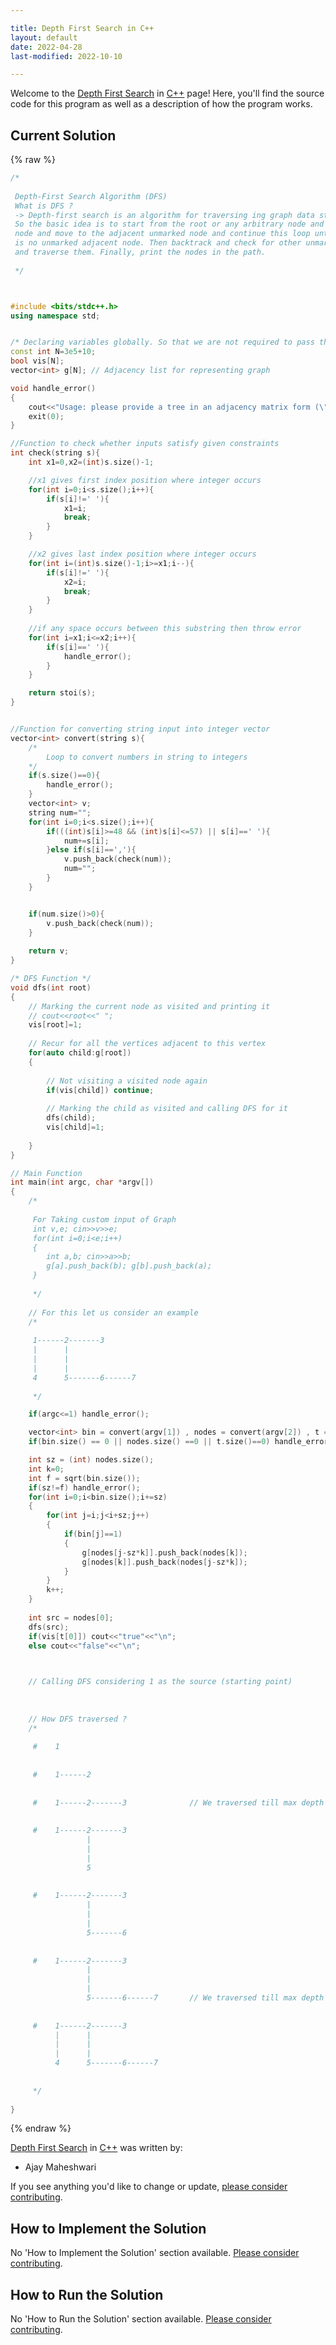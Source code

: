 ```yaml
---

title: Depth First Search in C++
layout: default
date: 2022-04-28
last-modified: 2022-10-10

---
```


Welcome to the [Depth First Search](https://sampleprograms.io/projects/depth-first-search) in [C++](https://sampleprograms.io/languages/c-plus-plus) page! Here, you'll find the source code for this program as well as a description of how the program works.

## Current Solution

{% raw %}

```c++
/*
 
 Depth-First Search Algorithm (DFS)
 What is DFS ?
 -> Depth-first search is an algorithm for traversing ing graph data structure.
 So the basic idea is to start from the root or any arbitrary node and mark the
 node and move to the adjacent unmarked node and continue this loop until there
 is no unmarked adjacent node. Then backtrack and check for other unmarked nodes
 and traverse them. Finally, print the nodes in the path.
 
 */



#include <bits/stdc++.h>
using namespace std;


/* Declaring variables globally. So that we are not required to pass them in functions as parameters */
const int N=3e5+10;
bool vis[N];
vector<int> g[N]; // Adjacency list for representing graph

void handle_error()
{
    cout<<"Usage: please provide a tree in an adjacency matrix form (\"0, 1, 1, 0, 0, 1, 0, 0, 0, 0, 1, 0, 0, 1, 1, 0, 0, 1, 0, 0, 0, 0, 1, 0, 0\") together with a list of vertex values (\"1, 3, 5, 2, 4\") and the integer to find (\"4\")\n";
    exit(0);
}

//Function to check whether inputs satisfy given constraints
int check(string s){
    int x1=0,x2=(int)s.size()-1;

    //x1 gives first index position where integer occurs
    for(int i=0;i<s.size();i++){
        if(s[i]!=' '){
            x1=i;
            break;
        }
    }

    //x2 gives last index position where integer occurs
    for(int i=(int)s.size()-1;i>=x1;i--){
        if(s[i]!=' '){
            x2=i;
            break;
        }
    }
    
    //if any space occurs between this substring then throw error
    for(int i=x1;i<=x2;i++){
        if(s[i]==' '){
            handle_error();
        }
    }

    return stoi(s);
}


//Function for converting string input into integer vector
vector<int> convert(string s){
    /*
        Loop to convert numbers in string to integers
    */
    if(s.size()==0){
        handle_error();
    }
    vector<int> v;
    string num="";
    for(int i=0;i<s.size();i++){
        if(((int)s[i]>=48 && (int)s[i]<=57) || s[i]==' '){
            num+=s[i];
        }else if(s[i]==','){
            v.push_back(check(num));
            num="";
        }
    }


    if(num.size()>0){
        v.push_back(check(num));
    }
    
    return v;
}

/* DFS Function */
void dfs(int root)
{
    // Marking the current node as visited and printing it
    // cout<<root<<" ";
    vis[root]=1;
    
    // Recur for all the vertices adjacent to this vertex
    for(auto child:g[root])
    {
        
        // Not visiting a visited node again
        if(vis[child]) continue;
        
        // Marking the child as visited and calling DFS for it
        dfs(child);
        vis[child]=1;
        
    }
}

// Main Function
int main(int argc, char *argv[])
{
    /*
     
     For Taking custom input of Graph
     int v,e; cin>>v>>e;
     for(int i=0;i<e;i++)
     {
        int a,b; cin>>a>>b;
        g[a].push_back(b); g[b].push_back(a);
     }
     
     */
    
    // For this let us consider an example
    /*
     
     1------2-------3
     |      |
     |      |
     |      |
     4      5-------6------7
     
     */

    if(argc<=1) handle_error();

    vector<int> bin = convert(argv[1]) , nodes = convert(argv[2]) , t = convert(argv[3]) ;
    if(bin.size() == 0 || nodes.size() ==0 || t.size()==0) handle_error();

    int sz = (int) nodes.size();
    int k=0;
    int f = sqrt(bin.size());
    if(sz!=f) handle_error();
    for(int i=0;i<bin.size();i+=sz)
    {
        for(int j=i;j<i+sz;j++)
        {
            if(bin[j]==1)
            {
                g[nodes[j-sz*k]].push_back(nodes[k]);
                g[nodes[k]].push_back(nodes[j-sz*k]);
            }
        }
        k++;
    }
    
    int src = nodes[0];
    dfs(src);
    if(vis[t[0]]) cout<<"true"<<"\n";
    else cout<<"false"<<"\n";
    


    // Calling DFS considering 1 as the source (starting point)
    
    
    
    // How DFS traversed ?
    /*
     
     #    1
     
     
     #    1------2
     
     
     #    1------2-------3              // We traversed till max depth in this path !
     
     
     #    1------2-------3
                 |
                 |
                 |
                 5
     
     
     #    1------2-------3
                 |
                 |
                 |
                 5-------6
     
     
     #    1------2-------3
                 |
                 |
                 |
                 5-------6------7       // We traversed till max depth in this path !
     
     
     #    1------2-------3
          |      |
          |      |
          |      |
          4      5-------6------7
     
     
     */
    
}
```

{% endraw %}

[Depth First Search](https://sampleprograms.io/projects/depth-first-search) in [C++](https://sampleprograms.io/languages/c-plus-plus) was written by:

- Ajay Maheshwari

If you see anything you'd like to change or update, [please consider contributing](https://github.com/TheRenegadeCoder/sample-programs).

## How to Implement the Solution

No 'How to Implement the Solution' section available. [Please consider contributing](https://github.com/TheRenegadeCoder/sample-programs-website).

## How to Run the Solution

No 'How to Run the Solution' section available. [Please consider contributing](https://github.com/TheRenegadeCoder/sample-programs-website).